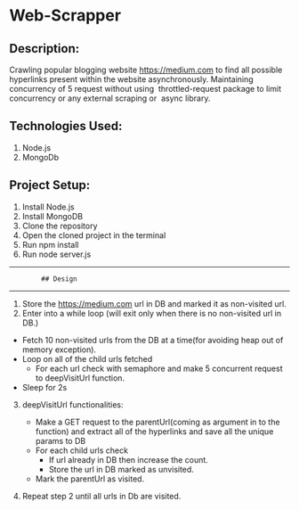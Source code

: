 # Web-Scrapper
## Description:

Crawling popular blogging website https://medium.com to find all possible hyperlinks present within the website asynchronously. Maintaining concurrency of 5 request without using ​ throttled-request​ package to limit concurrency or any external scraping or ​ async​ library.

## Technologies Used:
1. Node.js
2. MongoDb

## Project Setup:
1. Install Node.js
2. Install MongoDB
3. Clone the repository
4. Open the cloned project in the terminal
5. Run npm install
6. Run node server.js

----------------------------------------------
            ## Design
----------------------------------------------

1. Store the https://medium.com url in DB and marked it as non-visited url.
2. Enter into a while loop (will exit only when there is no non-visited url in DB.)
- Fetch 10 non-visited urls from the DB at a time(for avoiding heap out of memory exception).
- Loop on all of the child urls fetched
    - For each url check with semaphore and make 5 concurrent request to deepVisitUrl function.
- Sleep for 2s 
    
 3. deepVisitUrl functionalities:
    - Make a GET request to the parentUrl(coming as argument in to the function) and extract all of the hyperlinks and save all the unique params to DB
    - For each child urls check
       - If url already in DB then increase the count.
       - Store the url in DB marked as unvisited.
    - Mark the parentUrl as visited.
    
 4. Repeat step 2 until all urls in Db are visited.   
    
